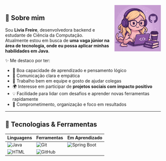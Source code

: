 <img src="./octopus-avatar.png" width="150" align="right" />

## 💜 Sobre mim

Sou **Livia Freire**, desenvolvedora backend e estudante de Ciência da Computação.\
Atualmente estou em busca de **uma vaga júnior na área de tecnologia, onde eu possa aplicar minhas habilidades em Java**.

✨ Me destaco por ter:

- 🧠 Boa capacidade de aprendizado e pensamento lógico
- 💬 Comunicação clara e empática
- 🤝 Trabalho bem em equipe e gosto de ajudar colegas
- 🌍 Interesse em participar de **projetos sociais com impacto positivo**
- 💡 Facilidade para lidar com desafios e aprender novas ferramentas rapidamente
- 🎯 Comprometimento, organização e foco em resultados

---

## 🚀 Tecnologias & Ferramentas

| Linguagens | Ferramentas | Em Aprendizado |
| ---------- | ----------- | -------------- |
| ![Java](https://img.shields.io/badge/Java-ED8B00?style=flat-square&logo=java&logoColor=white) | ![Git](https://img.shields.io/badge/Git-F05032?style=flat-square&logo=git&logoColor=white) | ![Spring Boot](https://img.shields.io/badge/Spring%20Boot-6DB33F?style=flat-square&logo=spring-boot&logoColor=white) |
| ![HTML](https://img.shields.io/badge/HTML5-E34F26?style=flat-square&logo=html5&logoColor=white) | ![GitHub](https://img.shields.io/badge/GitHub-181717?style=flat-square&logo=github&logoColor=whi)
